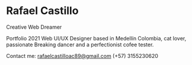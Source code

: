 # Rafael Castillo
Creative Web Dreamer


Portfolio 2021 
Web UI/UX Designer based in Medellín Colombia, cat lover, passionate Breaking dancer and a perfectionist cofee tester. 

Contact me: rafaelcastilloac89@gmail.com
(+57) 3155230620
